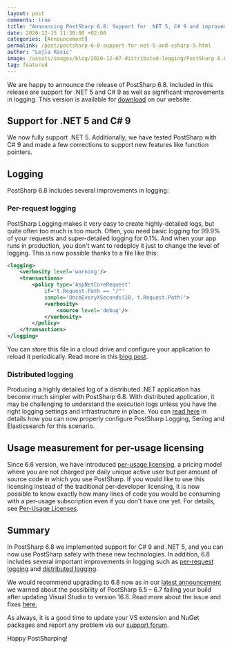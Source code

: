 ```yaml
---
layout: post 
comments: true
title: "Announcing PostSharp 6.8: Support for .NET 5, C# 9 and improvements in logging"
date: 2020-12-15 11:30:00 +02:00
categories: [Announcement]
permalink: /post/postsharp-6-8-support-for-net-5-and-csharp-9.html
author: "Lejla Rasic"
image: /assets/images/blog/2020-12-07-distributed-logging/PostSharp 6.8-sq.png
tag: featured
---
```


We are happy to announce the release of PostSharp 6.8. Included in this release are support for .NET 5 and C# 9 as well as significant improvements in logging. This version is available for [download](https://www.postsharp.net/download) on our website.

## Support for .NET 5 and C# 9

We now fully support .NET 5. Additionally, we have tested PostSharp with C# 9 and made a few corrections to support new features like function pointers.

## Logging

PostSharp 6.8 includes several improvements in logging:

### Per-request logging

PostSharp Logging makes it very easy to create highly-detailed logs, but quite often too much is too much. Often, you need basic logging for 99.9% of your requests and super-detailed logging for 0.1%. And when your app runs in production, you don&#39;t want to redeploy it just to change the level of logging. This is now possible thanks to a file like this:

```xml
<logging>
    <verbosity level='warning'/>
    <transactions>
        <policy type='AspNetCoreRequest'
            if='t.Request.Path == "/"'
            sample='OnceEveryXSeconds(10, t.Request.Path)'>
            <verbosity>
                <source level='debug'/>
            </verbosity>
        </policy>
    </transactions>
</logging>

```

You can store this file in a cloud drive and configure your application to reload it periodically. Read more in this [blog post](https://blog.postsharp.net/post/per-request-logging.html).

### Distributed logging

Producing a highly detailed log of a distributed .NET application has become much simpler with PostSharp 6.8. With distributed application, it may be challenging to understand the execution logs unless you have the right logging settings and infrastructure in place. You can [read here](https://blog.postsharp.net/post/distributed-logging.html) in details how you can now properly configure PostSharp Logging, Serilog and Elasticsearch for this scenario.

## Usage measurement for per-usage licensing

Since 6.6 version, we have introduced [per-usage licensing](https://blog.postsharp.net/post/postsharp-per-repo-subscriptions.html), a pricing model where you are not charged per daily unique active user but per amount of source code in which you use PostSharp. If you would like to use this licensing instead of the traditional per-developer licensing, it is now possible to know exactly how many lines of code you would be consuming with a per-usage subscription even if you don&#39;t have one yet. For details, see [Per-Usage Licenses](https://doc.postsharp.net/6.8/per-repo-licenses).

## Summary

In PostSharp 6.8 we implemented support for C# 9 and .NET 5, and you can now use PostSharp safely with these new technologies. In addition, 6.8 includes several important improvements in logging such as [per-request logging](https://blog.postsharp.net/post/per-request-logging.html) and [distributed logging](https://blog.postsharp.net/post/distributed-logging.html).

We would recommend upgrading to 6.8 now as in our [latest announcement](https://blog.postsharp.net/post/updating-to-vs-168-breaks-build.html) we warned about the possibility of PostSharp 6.5 – 6.7 failing your build after updating Visual Studio to version 16.8. Read more about the issue and fixes [here.](https://blog.postsharp.net/post/updating-to-vs-168-breaks-build.html)

As always, it is a good time to update your VS extension and NuGet packages and report any problem via our [support forum](https://support.postsharp.net/).

Happy PostSharping!

